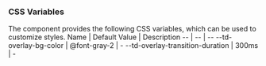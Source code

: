 ### CSS Variables

The component provides the following CSS variables, which can be used to customize styles.
Name | Default Value | Description
-- | -- | --
--td-overlay-bg-color | @font-gray-2 | -
--td-overlay-transition-duration | 300ms | - 
